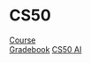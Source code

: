 # CS50
[Course](https://cs50.harvard.edu/x/2025/) \
[Gradebook](https://cs50.me/cs50x)
[CS50 AI](https://cs50.ai/chat)
